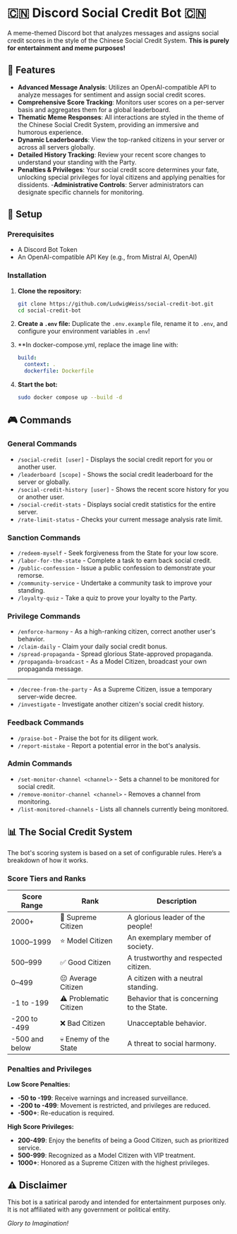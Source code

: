# 🇨🇳 Discord Social Credit Bot 🇨🇳

A meme-themed Discord bot that analyzes messages and assigns social credit scores in the style of the Chinese Social Credit System. **This is purely for entertainment and meme purposes!**



## 🎯 Features

- **Advanced Message Analysis**: Utilizes an OpenAI-compatible API to analyze messages for sentiment and assign social credit scores.
- **Comprehensive Score Tracking**: Monitors user scores on a per-server basis and aggregates them for a global leaderboard.
- **Thematic Meme Responses**: All interactions are styled in the theme of the Chinese Social Credit System, providing an immersive and humorous experience.
- **Dynamic Leaderboards**: View the top-ranked citizens in your server or across all servers globally.
- **Detailed History Tracking**: Review your recent score changes to understand your standing with the Party.
- **Penalties & Privileges**: Your social credit score determines your fate, unlocking special privileges for loyal citizens and applying penalties for dissidents.
-**Administrative Controls**: Server administrators can designate specific channels for monitoring.

## 🚀 Setup

### Prerequisites

- A Discord Bot Token
- An OpenAI-compatible API Key (e.g., from Mistral AI, OpenAI)

### Installation

1.  **Clone the repository:**
    ```bash
    git clone https://github.com/LudwigWeiss/social-credit-bot.git
    cd social-credit-bot
    ```

2.  **Create a `.env` file:**
    Duplicate the `.env.example` file, rename it to `.env`, and configure your environment variables in `.env`!

3.  **In docker-compose.yml, replace the image line with:
    ```yaml
    build: 
      context: .
      dockerfile: Dockerfile
    ```

4.  **Start the bot:**
    ```bash
    sudo docker compose up --build -d
    ```

## 🎮 Commands

### General Commands

-   `/social-credit [user]` - Displays the social credit report for you or another user.
-   `/leaderboard [scope]` - Shows the social credit leaderboard for the server or globally.
-   `/social-credit-history [user]` - Shows the recent score history for you or another user.
-   `/social-credit-stats` - Displays social credit statistics for the entire server.
-   `/rate-limit-status` - Checks your current message analysis rate limit.

### Sanction Commands

-   `/redeem-myself` - Seek forgiveness from the State for your low score.
-   `/labor-for-the-state` - Complete a task to earn back social credit.
-   `/public-confession` - Issue a public confession to demonstrate your remorse.
-   `/community-service` - Undertake a community task to improve your standing.
-   `/loyalty-quiz` - Take a quiz to prove your loyalty to the Party.

### Privilege Commands

-   `/enforce-harmony` - As a high-ranking citizen, correct another user's behavior.
-   `/claim-daily` - Claim your daily social credit bonus.
-   `/spread-propaganda` - Spread glorious State-approved propaganda.
-   `/propaganda-broadcast` - As a Model Citizen, broadcast your own propaganda message.
---
-   `/decree-from-the-party` - As a Supreme Citizen, issue a temporary server-wide decree.
-   `/investigate` - Investigate another citizen's social credit history.

### Feedback Commands

-   `/praise-bot` - Praise the bot for its diligent work.
-   `/report-mistake` - Report a potential error in the bot's analysis.

### Admin Commands

-   `/set-monitor-channel <channel>` - Sets a channel to be monitored for social credit.
-   `/remove-monitor-channel <channel>` - Removes a channel from monitoring.
-   `/list-monitored-channels` - Lists all channels currently being monitored.

## 📊 The Social Credit System

The bot's scoring system is based on a set of configurable rules. Here’s a breakdown of how it works.

### Score Tiers and Ranks

| Score Range          | Rank                  | Description                               |
| -------------------- | --------------------- | ----------------------------------------- |
| 2000+                | 👑 Supreme Citizen     | A glorious leader of the people!          |
| 1000–1999            | ⭐ Model Citizen      | An exemplary member of society.           |
| 500–999              | ✅ Good Citizen       | A trustworthy and respected citizen.      |
| 0–499                | 😐 Average Citizen    | A citizen with a neutral standing.      |
| -1 to -199           | ⚠️ Problematic Citizen | Behavior that is concerning to the State. |
| -200 to -499         | ❌ Bad Citizen        | Unacceptable behavior.                    |
| -500 and below       | 💀 Enemy of the State | A threat to social harmony.               |

### Penalties and Privileges

**Low Score Penalties:**
- **-50 to -199**: Receive warnings and increased surveillance.
- **-200 to -499**: Movement is restricted, and privileges are reduced.
- **-500+**: Re-education is required.

**High Score Privileges:**
- **200-499**: Enjoy the benefits of being a Good Citizen, such as prioritized service.
- **500-999**: Recognized as a Model Citizen with VIP treatment.
- **1000+**: Honored as a Supreme Citizen with the highest privileges.

## ⚠️ Disclaimer

This bot is a satirical parody and intended for entertainment purposes only. It is not affiliated with any government or political entity.

*Glory to Imagination!*